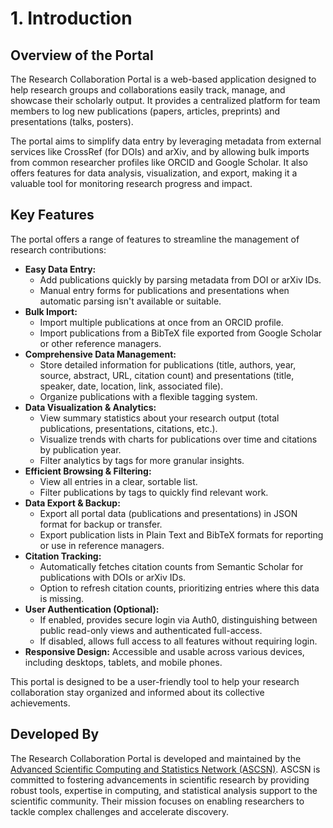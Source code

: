 
# 1. Introduction

## Overview of the Portal

The Research Collaboration Portal is a web-based application designed to help research groups and collaborations easily track, manage, and showcase their scholarly output. It provides a centralized platform for team members to log new publications (papers, articles, preprints) and presentations (talks, posters).

The portal aims to simplify data entry by leveraging metadata from external services like CrossRef (for DOIs) and arXiv, and by allowing bulk imports from common researcher profiles like ORCID and Google Scholar. It also offers features for data analysis, visualization, and export, making it a valuable tool for monitoring research progress and impact.

## Key Features

The portal offers a range of features to streamline the management of research contributions:

*   **Easy Data Entry:**
    *   Add publications quickly by parsing metadata from DOI or arXiv IDs.
    *   Manual entry forms for publications and presentations when automatic parsing isn't available or suitable.
*   **Bulk Import:**
    *   Import multiple publications at once from an ORCID profile.
    *   Import publications from a BibTeX file exported from Google Scholar or other reference managers.
*   **Comprehensive Data Management:**
    *   Store detailed information for publications (title, authors, year, source, abstract, URL, citation count) and presentations (title, speaker, date, location, link, associated file).
    *   Organize publications with a flexible tagging system.
*   **Data Visualization & Analytics:**
    *   View summary statistics about your research output (total publications, presentations, citations, etc.).
    *   Visualize trends with charts for publications over time and citations by publication year.
    *   Filter analytics by tags for more granular insights.
*   **Efficient Browsing & Filtering:**
    *   View all entries in a clear, sortable list.
    *   Filter publications by tags to quickly find relevant work.
*   **Data Export & Backup:**
    *   Export all portal data (publications and presentations) in JSON format for backup or transfer.
    *   Export publication lists in Plain Text and BibTeX formats for reporting or use in reference managers.
*   **Citation Tracking:**
    *   Automatically fetches citation counts from Semantic Scholar for publications with DOIs or arXiv IDs.
    *   Option to refresh citation counts, prioritizing entries where this data is missing.
*   **User Authentication (Optional):**
    *   If enabled, provides secure login via Auth0, distinguishing between public read-only views and authenticated full-access.
    *   If disabled, allows full access to all features without requiring login.
*   **Responsive Design:** Accessible and usable across various devices, including desktops, tablets, and mobile phones.

This portal is designed to be a user-friendly tool to help your research collaboration stay organized and informed about its collective achievements.

## Developed By

The Research Collaboration Portal is developed and maintained by the [Advanced Scientific Computing and Statistics Network (ASCSN)](https://ascsn.net). ASCSN is committed to fostering advancements in scientific research by providing robust tools, expertise in computing, and statistical analysis support to the scientific community. Their mission focuses on enabling researchers to tackle complex challenges and accelerate discovery.

